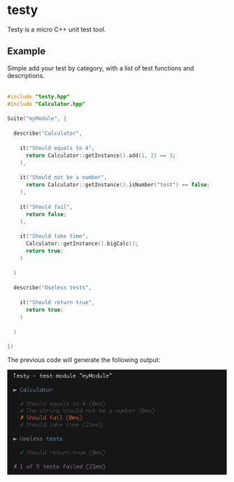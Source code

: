 testy
=====

Testy is a micro C++ unit test tool.

Example
-------

Simple add your test by category, with a list of test functions and descriptions.

```c++

#include "testy.hpp"
#include "Calculator.hpp"

Suite("myModule", {

  describe("Calculator",

    it("Should equals to 4",
      return Calculator::getInstance().add(1, 2) == 3;
    ),

    it("Should not be a number",
      return Calculator::getInstance().isNumber("test") == false;
    ),

    it("Should fail",
      return false;
    ),

    it("Should take time",
      Calculator::getInstance().bigCalc();
      return true;
    )

  )

  describe("Useless tests",

    it("Should return true",
      return true;
    )

  )

})

```

The previous code will generate the following output:

![myImage](example.png)
